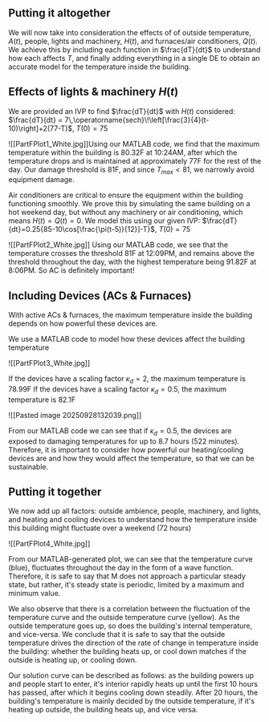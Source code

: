 ## Putting it altogether
We will now take into consideration the effects of of outside temperature, $A(t)$, people, lights and machinery, $H(t)$, and furnaces/air conditioners, $Q(t)$. We achieve this by including each function in $\frac{dT}{dt}$ to understand how each affects $T$, and finally adding everything in a single DE to obtain an accurate model for the temperature inside the building.

## Effects of lights & machinery $H(t)$
We are provided an IVP to find $\frac{dT}{dt}$ with $H(t)$ considered: $\frac{dT}{dt} = 7\,\operatorname{sech}\!\left[\frac{3}{4}(t-10)\right]+2(77-T)$,  $T(0)=75$  

![[PartFPlot1_White.jpg]]Using our MATLAB code, we find that the maximum temperature within the building is 80.32F at 10:24AM, after which the temperature drops and is maintained at approximately 77F for the rest of the day. Our damage threshold is 81F, and since $T_{max}<81$, we narrowly avoid equipment damage.

Air conditioners are critical to ensure the equipment within the building functioning smoothly. We prove this by simulating the same building on a hot weekend day, but without any machinery or air conditioning, which means $H(t)=Q(t)=0$. We model this using our given IVP: $\frac{dT}{dt}=0.25{85-10\cos[\frac{\pi(t-5)}{12}]-T}$, $T(0)=75$ 

![[PartFPlot2_White.jpg]]
Using our MATLAB code, we see that the temperature crosses the threshold 81F at 12:09PM, and remains above the threshold throughout the day, with the highest temperature being 91.82F at 8:06PM. So AC is definitely important!
## Including Devices (ACs & Furnaces)
With active ACs & furnaces, the maximum temperature inside the building depends on how powerful these devices are. 

We use a MATLAB code to model how these devices affect the building temperature

![[PartFPlot3_White.jpg]]

If the devices have a scaling factor $\kappa_{d}=2$, the maximum temperature is 78.99F
If the devices have a scaling factor $\kappa_{d}=0.5$, the maximum temperature is 82.1F

![[Pasted image 20250928132039.png]]

From our MATLAB code we can see that if  $\kappa_{d}=0.5$, the devices are exposed to damaging temperatures for up to 8.7 hours (522 minutes). Therefore, it is important to consider how powerful our heating/cooling devices are and how they would affect the temperature, so that we can be sustainable.

## Putting it together
We now add up all factors: outside ambience, people, machinery, and lights, and heating and cooling devices to understand how the temperature inside this building might fluctuate over a weekend (72 hours)

![[PartFPlot4_White.jpg]]

From our MATLAB-generated plot, we can see that the temperature curve (blue), fluctuates throughout the day in the form of a wave function. Therefore, it is safe to say that M does not approach a particular steady state, but rather, it's steady state is periodic, limited by a maximum and minimum value.

We also observe that there is a correlation between the fluctuation of the temperature curve and the outside temperature curve (yellow). As the outside temperature goes up, so does the building's internal temperature, and vice-versa. We conclude that it is safe to say that the outside temperature drives the direction of the rate of change in temperature inside the building: whether the building heats up, or cool down matches if the outside is heating up, or cooling down.

Our solution curve can be described as follows: as the building powers up and people start to enter, it's interior rapidly heats up until the first 10 hours has passed, after which it begins cooling down steadily. After 20 hours, the building's temperature is mainly decided by the outside temperature, if it's heating up outside, the building heats up, and vice versa.

